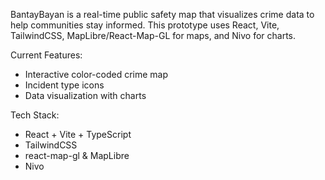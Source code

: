 BantayBayan is a real-time public safety map that visualizes crime data to help communities stay informed. This prototype uses React, Vite, TailwindCSS, MapLibre/React-Map-GL for maps, and Nivo for charts.

Current Features:
- Interactive color-coded crime map
- Incident type icons
- Data visualization with charts

Tech Stack:
- React + Vite + TypeScript
- TailwindCSS
- react-map-gl & MapLibre
- Nivo
